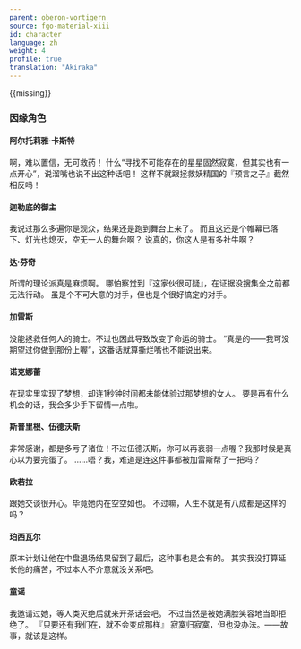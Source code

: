 ```yaml
---
parent: oberon-vortigern
source: fgo-material-xiii
id: character
language: zh
weight: 4
profile: true
translation: "Akiraka"
---
```


{{missing}}

### 因缘角色

#### 阿尔托莉雅·卡斯特

啊，难以置信，无可救药！
什么“寻找不可能存在的星星固然寂寞，但其实也有一点开心”，说溜嘴也说不出这种话吧！
这样不就跟拯救妖精国的『预言之子』截然相反吗！

#### 迦勒底的御主

我说过那么多遍你是观众，结果还是跑到舞台上来了。
而且这还是个帷幕已落下、灯光也熄灭，空无一人的舞台啊？
说真的，你这人是有多社牛啊？

#### 达·芬奇

所谓的理论派真是麻烦啊。
哪怕察觉到『这家伙很可疑』，在证据没搜集全之前都无法行动。
虽是个不可大意的对手，但也是个很好搞定的对手。

#### 加雷斯

没能拯救任何人的骑士。不过也因此导致改变了命运的骑士。
“真是的——我可没期望过你做到那份上喔”，这番话就算撕烂嘴也不能说出来。

#### 诺克娜蕾

在现实里实现了梦想，却连1秒钟时间都未能体验过那梦想的女人。
要是再有什么机会的话，我会多少手下留情一点啦。

#### 斯普里根、伍德沃斯

非常感谢，都是多亏了诸位！不过伍德沃斯，你可以再衰弱一点喔？我那时候是真心以为要完蛋了。
……唔？我，难道是连这件事都被加雷斯帮了一把吗？

#### 欧若拉

跟她交谈很开心。毕竟她内在空空如也。
不过嘛，人生不就是有八成都是这样的吗？

#### 珀西瓦尔

原本计划让他在中盘退场结果留到了最后，这种事也是会有的。
其实我没打算延长他的痛苦，不过本人不介意就没关系吧。

#### 童谣

我邀请过她，等人类灭绝后就来开茶话会吧。
不过当然是被她满脸笑容地当即拒绝了。
『只要还有我们在，就不会变成那样』
寂寞归寂寞，但也没办法。——故事，就该是这样。​​​​
